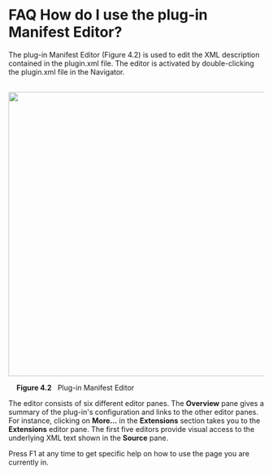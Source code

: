 

FAQ How do I use the plug-in Manifest Editor?
=============================================

The plug-in Manifest Editor (Figure 4.2) is used to edit the XML description contained in the plugin.xml file. The editor is activated by double-clicking the plugin.xml file in the Navigator.

  

    <img src="../images/manifest-editor.png" width=560>

  
    **Figure 4.2**   Plug-in Manifest Editor

  

The editor consists of six different editor panes. The **Overview** pane gives a summary of the plug-in's configuration and links to the other editor panes. For instance, clicking on **More...** in the **Extensions** section takes you to the **Extensions** editor pane. The first five editors provide visual access to the underlying XML text shown in the **Source** pane.

  

Press F1 at any time to get specific help on how to use the page you are currently in.

